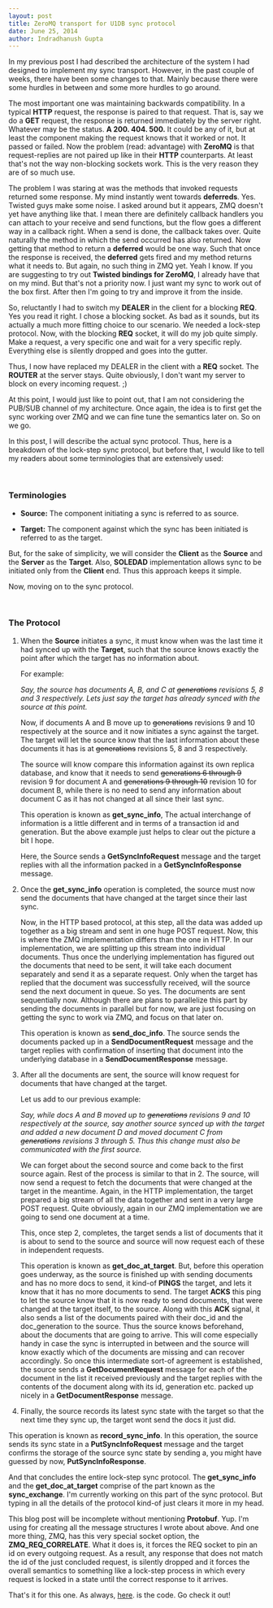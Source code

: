 ```yaml
---
layout: post
title: ZeroMQ transport for U1DB sync protocol
date: June 25, 2014
author: Indradhanush Gupta
---
```


In my previous post I had described the architecture of the system I
had designed to implement my sync transport. However, in the past
couple of weeks, there have been some changes to that. Mainly because
there were some hurdles in between and some more hurdles to go around.

The most important one was maintaining backwards compatibility. In a
typical __HTTP__ request, the response is paired to that request. That is,
say we do a __GET__ request, the response is returned immediately by the
server right. Whatever may be the status. __A 200. 404. 500.__ It could be
any of it, but at least the component making the request knows that it
worked or not. It passed or failed. Now the problem (read: advantage)
with __ZeroMQ__ is that request-replies are not paired up like in their
__HTTP__ counterparts. At least that's not the way non-blocking sockets
work. This is the very reason they are of so much use.

The problem I was staring at was the methods that invoked requests
returned some response. My mind instantly went towards __deferreds__. Yes.
Twisted guys make some noise. I asked around but it appears, ZMQ
doesn't yet have anything like that. I mean there are definitely
callback handlers you can attach to your receive and send functions,
but the flow goes a different way in a callback right. When a send is
done, the callback takes over. Quite naturally the method in which the
send occurred has also returned. Now getting that method to
return a __deferred__ would be one way. Such that once the response is
received, the __deferred__ gets fired and my method returns what it
needs to. But again, no such thing in ZMQ yet. Yeah I know. If you are
suggesting to try out __Twisted bindings for ZeroMQ__, I already have that on my
mind. But that's not a priority now. I just want my sync to work out of the
box first. After then I'm going to try and improve it from the inside.

So, reluctantly I had to switch my __DEALER__ in the client for a blocking
__REQ__. Yes you read it right. I chose a blocking socket. As bad as it
sounds, but its actually a much more fitting choice to our scenario.
We needed a lock-step protocol. Now, with the blocking __REQ__ socket, it
will do my job quite simply. Make a request, a very specific one and
wait for a very specific reply. Everything else is silently dropped
and goes into the gutter.

Thus, I now have replaced my DEALER in the client with a __REQ__ socket.
The __ROUTER__ at the server stays. Quite obviously, I don't want my
server to block on every incoming request. ;)

At this point, I would just like to point out, that I am not
considering the PUB/SUB channel of my architecture. Once again, the idea is to
first get the sync working over ZMQ and we can fine tune the semantics
later on. So on we go.

In this post, I will describe the actual sync protocol. Thus, here is
a breakdown of the lock-step sync protocol, but before that, I would
like to tell my readers about some terminologies that are extensively
used:

<br>

### Terminologies ###

* __Source:__ The component initiating a sync is referred to as source.

* __Target:__ The component against which the sync has been initiated
is referred to as the target.

But, for the sake of simplicity, we will consider the __Client__ as
the __Source__ and the __Server__ as the __Target__. Also, __SOLEDAD__
implementation allows sync to be initiated only from the __Client__
end. Thus this approach keeps it simple.

Now, moving on to the sync protocol.

<br>

### The Protocol ###

1. When the __Source__ initiates a sync, it must know when was the
   last time it had synced up with the __Target__, such that the
   source knows exactly the point after which the target has no
   information about.

    For example:

    _Say, the source has documents A, B, and C at ~~generations~~
    revisions 5, 8 and 3 respectively. Lets just say the target has
    already synced with the source at this point._

    Now, if documents A and B move up to ~~generations~~ revisions 9
    and 10 respectively at the source and it now initiates a sync
    against the target. The target will let the source know that the
    last information about these documents it has is at
    ~~generations~~ revisions 5, 8 and 3 respectively.

    The source will know compare this information against its own
    replica database, and know that it needs to send ~~generations 6
    through 9~~ revision 9 for document A and ~~generations 9 through
    10~~ revision 10 for document B, while there is no need to send
    any information about document C as it has not changed at all
    since their last sync.

    This operation is known as __get\_sync\_info__, The actual
    interchange of information is a little different and in terms of a
    transaction id and generation. But the above example just helps to
    clear out the picture a bit I hope.

    Here, the Source sends a __GetSyncInfoRequest__ message and the
    target replies with all the information packed in a
    __GetSyncInfoResponse__ message.


2. Once the __get\_sync\_info__ operation is completed, the source must
   now send the documents that have changed at the target since their
   last sync.

    Now, in the HTTP based protocol, at this step, all the data was
    added up together as a big stream and sent in one huge POST
    request. Now, this is where the ZMQ implementation differs than
    the one in HTTP. In our implementation, we are splitting up this
    stream into individual documents. Thus once the underlying
    implementation has figured out the documents that need to be sent,
    it will take each document separately and send it as a separate
    request. Only when the target has replied that the document was
    successfully received, will the source send the next document in
    queue. So yes. The documents are sent sequentially now. Although
    there are plans to parallelize this part by sending the documents
    in parallel but for now, we are just focusing on getting the sync
    to work via ZMQ, and focus on that later on.

    This operation is known as __send\_doc\_info__. The source sends
    the documents packed up in a __SendDocumentRequest__ message and
    the target replies with confirmation of inserting that document
    into the underlying database in a __SendDocumentResponse__ message.


3. After all the documents are sent, the source will know request for
   documents that have changed at the target.

    Let us add to our previous example:

    _Say, while docs A and B moved up to ~~generations~~ revisions 9
    and 10 respectively at the source, say another source synced up
    with the target and added a new document D and moved document C
    from ~~generations~~ revisions 3 through 5. Thus this change must
    also be communicated with the first source._

    We can forget about the second source and come back to the first
    source again.
    Rest of the process is similar to that in 2. The source, will now
    send a request to fetch the documents that were changed at the
    target in the meantime. Again, in the HTTP implementation, the
    target prepared a big stream of all the data together and sent in
    a very large POST request. Quite obviously, again in our ZMQ
    implementation we are going to send one document at a time.

    This, once step 2, completes, the target sends a list of documents
    that it is about to send to the source and source will now request
    each of these in independent requests.

    This operation is known as __get\_doc\_at\_target__. But, before
    this operation goes underway, as the source is finished up with
    sending documents and has no more docs to send, it kind-of
    __PINGS__ the target, and lets it know that it has no more
    documents to send. The target __ACKS__ this ping to let the source
    know that it is now ready to send documents, that were changed at
    the target itself, to the source. Along with this __ACK__ signal,
    it also sends a list of the documents paired with their doc_id and
    the doc_generation to the source. Thus the source knows
    beforehand, about the documents that are going to arrive. This
    will come especially handy in case the sync is interrupted in
    between and the source will know exactly which of the documents
    are missing and can recover accordingly. So once this intermediate
    sort-of agreement is established, the source sends a
    __GetDocumentRequest__ message for each of the document in the
    list it received previously and the target replies with the
    contents of the document along with its id, generation etc. packed
    up nicely in a __GetDocumentResponse__ message.

4. Finally, the source records its latest sync state with the target
so that the next time they sync up, the target wont send the docs it
just did.

This operation is known as __record\_sync\_info__. In this operation,
the source sends its sync state in a __PutSyncInfoRequest__ message
and the target confirms the storage of the source sync state by
sending a, you might have guessed by now,  __PutSyncInfoResponse__.

And that concludes the entire lock-step sync protocol. The
__get\_sync\_info__ and the __get\_doc\_at\_target__ comprise of the
part known as the __sync\_exchange__. I'm currently working on this
part of the sync protocol. But typing in all the details of the
protocol kind-of just clears it more in my head.

This blog post will be incomplete without mentioning __Protobuf__. Yup.
I'm using for creating all the message structures I wrote about above.
And one more thing, ZMQ, has this very special socket option, the
__ZMQ\_REQ\_CORRELATE__. What it does is, it forces the REQ socket to pin an
id on every outgoing request. As a result, any response that does not
match the id of the just concluded request, is silently dropped and it
forces the overall semantics to something like a lock-step process in
which every request is locked in a state until the correct response to
it arrives.

That's it for this one. As always,
[here](https://github.com/indradhanush/U1DB-ZeroMQ-Transport/tree/zmq_architecture).
is the code. Go check it out!

